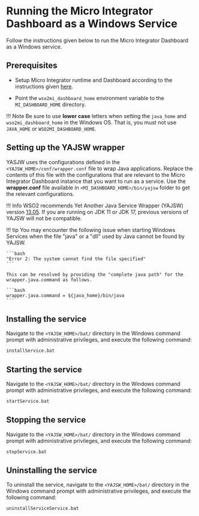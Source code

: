 # Running the Micro Integrator Dashboard as a Windows Service

Follow the instructions given below to run the Micro Integrator Dashboard as a Windows service.

## Prerequisites

- Setup Micro Integrator runtime and Dashboard according to the instructions given [here]({{base_path}}/install-and-setup/install/installing-the-product/running-the-mi-dashboard/#before-you-begin).

- Point the `wso2mi_dashboard_home` environment variable to the `MI_DASHBOARD_HOME` directory.

!!! Note
    Be sure to use **lower case** letters when setting the `java_home` and `wso2mi_dashboard_home` in the Windows OS. That is, you must not use `JAVA_HOME` or `WSO2MI_DASHBOARD_HOME`.

## Setting up the YAJSW wrapper

YASJW uses the configurations defined in the `<YAJSW_HOME>/conf/wrapper.conf` file to wrap Java applications. Replace the contents of this file with the configurations that are relevant to the Micro Integrator Dashboard instance that you want to run as a service. Use the **wrapper.conf** file available in `<MI_DASHBOARD_HOME>/bin/yajsw` folder to get the relevant configurations.

!!! Info
    WSO2 recommends Yet Another Java Service Wrapper (YAJSW) version [13.05](https://sourceforge.net/projects/yajsw/files/yajsw/yajsw-stable-13.05/yajsw-stable-13.05.zip/download). If you are running on JDK 11 or JDK 17, previous versions of YAJSW will not be compatible.

!!! tip
    You may encounter the following issue when starting Windows Services when the file "java" or a "dll" used by Java cannot be found by YAJSW.

    ```bash 
    "Error 2: The system cannot find the file specified" 
    ```

    This can be resolved by providing the "complete java path" for the wrapper.java.command as follows.

    ```bash
    wrapper.java.command = ${java_home}/bin/java
    ```

## Installing the service

Navigate to the `<YAJSW_HOME>/bat/` directory in the Windows command prompt with administrative privileges, and execute the following command:

```bash
installService.bat
```

## Starting the service

Navigate to the `<YAJSW_HOME>/bat/` directory in the Windows command prompt with administrative privileges, and execute the following command:

```bash
startService.bat
```

## Stopping the service

Navigate to the `<YAJSW_HOME>/bat/` directory in the Windows command prompt with administrative privileges, and execute the following command:

```bash
stopService.bat
```

## Uninstalling the service

To uninstall the service, navigate to the `<YAJSW_HOME>/bat/` directory in the Windows command prompt with administrative privileges, and execute the following command:

```bash
uninstallServiceService.bat
```
